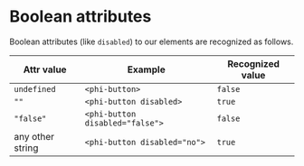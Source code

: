 # Boolean attributes

Boolean attributes (like `disabled`) to our elements are recognized as follows.

| Attr value       | Example                         | Recognized value   |
| ---------------- | ------------------------------- | ------------------ |
| `undefined`      | `<phi-button>`                  | `false`            |
| `""`             | `<phi-button disabled>`         | `true`             |
| `"false"`        | `<phi-button disabled="false">` | `false`            |
| any other string | `<phi-button disabled="no"> `   | `true`             |
